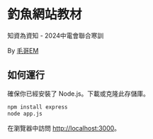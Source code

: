 # 釣魚網站教材

知資為資知 - 2024中電會聯合寒訓

By [毛哥EM](https://github.com/Edit-Mr)

## 如何運行
確保你已經安裝了 Node.js。下載或克隆此存儲庫。

```bash
npm install express
node app.js
```

在瀏覽器中訪問 <http://localhost:3000>。
